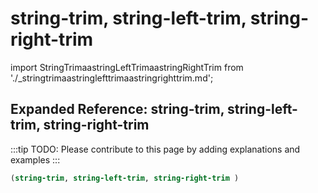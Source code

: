 # string-trim, string-left-trim, string-right-trim

import StringTrimaastringLeftTrimaastringRightTrim from './_stringtrimaastringlefttrimaastringrighttrim.md';

<StringTrimaastringLeftTrimaastringRightTrim />

## Expanded Reference: string-trim, string-left-trim, string-right-trim

:::tip
TODO: Please contribute to this page by adding explanations and examples
:::

```lisp
(string-trim, string-left-trim, string-right-trim )
```
